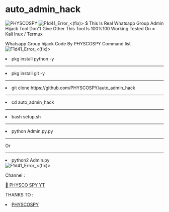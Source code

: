 # auto_admin_hack
<img src="https://github.com/PHYSCOSPY/hijack-whatsapp-/blob/Hack/20220612_002217.jpg" alt="PHYSCOSPY">
<img src="https://camo.githubusercontent.com/71b837571c48af3aa60a73dbc9d5936aa359d78efbfa8a6743cbbbc16b80ef4d/68747470733a2f2f63646e2e646973636f72646170702e636f6d2f6174746163686d656e74732f3830353930323039333930363630383138362f3830353931333937323533353539303932322f74656e6f722e676966" alt="F1d41_Error_<(fix)>">
$ This Is Real Whatsapp Group Admin Hijack Tool Don"t Give Other This Tool Is 100%100 Working Tested On = Kali Inux / Termux

  Whatsapp Group hijack
Code By PHYSCOSPY 
Command list
<img src="https://camo.githubusercontent.com/71b837571c48af3aa60a73dbc9d5936aa359d78efbfa8a6743cbbbc16b80ef4d/68747470733a2f2f63646e2e646973636f72646170702e636f6d2f6174746163686d656e74732f3830353930323039333930363630383138362f3830353931333937323533353539303932322f74656e6f722e676966" alt="F1d41_Error_<(fix)>">

<li>pkg install python -y</li> <!-- F1d41 -->
<hr>

<li>pkg install git -y</li> <!-- F1d41 -->
<hr>

<li>git clone https://github.com/PHYSCOSPY/auto_admin_hack </li> <!-- F1d41 -->
<hr>

<li>cd auto_admin_hack</li> <!-- F1d41 -->
<hr>
<li>bash setup.sh</li><!-- F1d41 -->
<hr>
<li>python Admin.py.py</li> <!-- F1d41 -->
<hr>
Or
<hr>
<li>python2 Admin.py</li> <!-- F1d41 -->
<img src="https://camo.githubusercontent.com/71b837571c48af3aa60a73dbc9d5936aa359d78efbfa8a6743cbbbc16b80ef4d/68747470733a2f2f63646e2e646973636f72646170702e636f6d2f6174746163686d656e74732f3830353930323039333930363630383138362f3830353931333937323533353539303932322f74656e6f722e676966" alt="F1d41_Error_<(fix)>">

Channel :

<a href="https://youtube.com/channel/UCKZ96oQF2l_2csD4rDtwY-g">🚫 PHYSCO SPY YT</a>

THANKS TO :

<li><a href="https://github.com/PHYSCOSPY">PHYSCOSPY</a></li>

